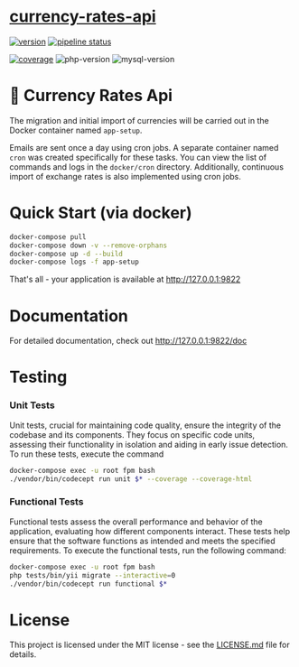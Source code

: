 # [currency-rates-api](https://gitlab.com/dima.novoseltsev/currency-rates-api)

[![version][version-badge]][CHANGELOG]
[![pipeline status][pipeline-badge]][PIPELINES]

[![coverage][coverage-badge]][JOBS]
![php-version]
![mysql-version]

# 💱 Currency Rates Api

The migration and initial import of currencies will be carried out in the Docker container named `app-setup`.

Emails are sent once a day using cron jobs. A separate container named `cron` was created specifically for these tasks. You can view the list of commands and logs in the `docker/cron` directory. Additionally, continuous import of exchange rates is also implemented using cron jobs.

# Quick Start (via  docker)
```bash
docker-compose pull
docker-compose down -v --remove-orphans
docker-compose up -d --build
docker-compose logs -f app-setup
```

That's all - your application is available at http://127.0.0.1:9822

# Documentation
For detailed documentation, check out http://127.0.0.1:9822/doc

# Testing
### Unit Tests
Unit tests, crucial for maintaining code quality, ensure the integrity of the codebase and its components. They focus on specific code units, assessing their functionality in isolation and aiding in early issue detection. To run these tests, execute the command
```bash
docker-compose exec -u root fpm bash
./vendor/bin/codecept run unit $* --coverage --coverage-html
```

### Functional Tests
Functional tests assess the overall performance and behavior of the application, evaluating how different components interact. These tests help ensure that the software functions as intended and meets the specified requirements. To execute the functional tests, run the following command: 
```bash
docker-compose exec -u root fpm bash
php tests/bin/yii migrate --interactive=0
./vendor/bin/codecept run functional $*
```

# License

This project is licensed under the MIT license - see
the [LICENSE.md](https://gitlab.com/dima.novoseltsev/currency-rates-api/-/blob/main/LICENSE.md) file for details.

[CHANGELOG]: ./CHANGELOG.md
[PIPELINES]: https://gitlab.com/dima.novoseltsev/currency-rates-api/pipelines
[JOBS]: https://gitlab.com/dima.novoseltsev/currency-rates-api/-/jobs
[version-badge]: https://img.shields.io/badge/version-1.3.0-blue.svg
[pipeline-badge]: https://gitlab.com/dima.novoseltsev/currency-rates-api/badges/main/pipeline.svg
[coverage-badge]: https://gitlab.com/dima.novoseltsev/currency-rates-api/badges/main/coverage.svg
[php-version]:https://img.shields.io/static/v1?label=php&message=8.3&color=green
[mysql-version]:https://img.shields.io/static/v1?label=mysql&message=8.0&color=green
